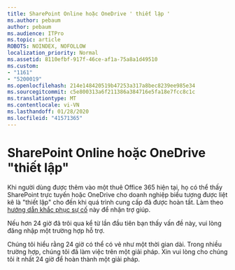 ```yaml
---
title: SharePoint Online hoặc OneDrive ' thiết lập '
ms.author: pebaum
author: pebaum
ms.audience: ITPro
ms.topic: article
ROBOTS: NOINDEX, NOFOLLOW
localization_priority: Normal
ms.assetid: 8110efbf-917f-46ce-af1a-75a8a1d49510
ms.custom:
- "1161"
- "5200019"
ms.openlocfilehash: 214e148420519b47253a317a8bec8239ee985e34
ms.sourcegitcommit: c5e800313a6f211386a384716e5fa18e7fcc8c1c
ms.translationtype: MT
ms.contentlocale: vi-VN
ms.lasthandoff: 01/28/2020
ms.locfileid: "41571365"
---
```

# <a name="sharepoint-online-or-onedrive-setting-up"></a>SharePoint Online hoặc OneDrive "thiết lập"

Khi người dùng được thêm vào một thuê Office 365 hiện tại, họ có thể thấy SharePoint trực tuyến hoặc OneDrive cho doanh nghiệp biểu tượng được liệt kê là "thiết lập" cho đến khi quá trình cung cấp đã được hoàn tất.
Làm theo [hướng dẫn khắc phục sự cố](https://docs.microsoft.com/sharepoint/support/sites/troubleshooting-guide-for-sites-stopped-at-provisioning) này để nhận trợ giúp.

Nếu hơn 24 giờ đã trôi qua kể từ lần đầu tiên bạn thấy vấn đề này, vui lòng đăng nhập một trường hợp hỗ trợ.

Chúng tôi hiểu rằng 24 giờ có thể có vẻ như một thời gian dài. Trong nhiều trường hợp, chúng tôi đã làm việc trên một giải pháp. Xin vui lòng cho chúng tôi ít nhất 24 giờ để hoàn thành một giải pháp.